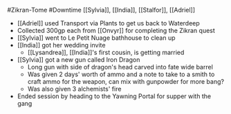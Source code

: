 #Zikran-Tome #Downtime 
[[Sylvia]], [[India]], [[Stalfor]], [[Adriel]]

- [[Adriel]] used Transport via Plants to get us back to Waterdeep
- Collected 300gp each from [[Onvyr]] for completing the Zikran quest
- [[Sylvia]] went to Le Petit Nuage bathhouse to clean up
- [[India]] got her wedding invite
	- [[Lysandrea]], [[India]]'s first cousin, is getting married
- [[Sylvia]] got a new gun called Iron Dragon
	- Long gun with side of dragon's head carved into fate wide barrel
	- Was given 2 days' worth of ammo and a note to take to a smith to craft ammo for the weapon, can mix with gunpowder for more bang?
	- Was also given 3 alchemists' fire
- Ended session by heading to the Yawning Portal for supper with the gang